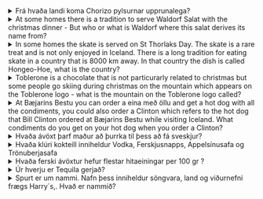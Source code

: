 <details>
<summary>Frá hvaða landi koma Chorizo pylsurnar upprunalega?</summary>
Spánn/Portúgal Valdi
</details>

<details>
<summary>At some homes there is a tradition to serve Waldorf Salat with the christmas dinner - But who or what is Waldorf where this salat derives its name from?</summary>
Hotel Danni?
</details>

<details>
<summary>In some homes the skate is served on St Thorlaks Day. The skate is a rare treat and is not only enjoyed in Iceland. There is a long tradition for eating skate in a country that is 8000 km away. In that country the dish is called Hongeo-Hoe, what is the country?</summary>
Korea Valdi
</details>

<details>
<summary>Toblerone is a chocolate that is not particurarly related to christmas but some people go skiing during christmas on the mountain which appears on the Toblerone logo - what is the mountain on the Toblerone logo called?</summary>
Matterhorn Valdi
</details>

<details>
<summary>At Bæjarins Bestu you can order a eina með öllu and get a hot dog with all the condiments, you could also order a Clinton which refers to the hot dog that Bill Clinton ordered at Bæjarins Bestu while visiting Iceland. What condiments do you get on your hot dog when you order a Clinton?</summary>
Only mustard (sinnep) Valdi
</details>

<details>
<summary>Hvaða ávöxt þarf maður að þurrka til þess að fá sveskjur?</summary>
Plómur Jói
</details>

<details>
<summary>Hvaða klúri kokteill inniheldur Vodka, Ferskjusnapps, Appelsínusafa og Trönuberjasafa</summary>
Sex on the beach Valdi
</details>

<details>
<summary>Hvaða ferski ávöxtur hefur flestar hitaeiningar per 100 gr ?</summary>
Avacado Valdi
</details>

<details>
<summary>Úr hverju er Tequila gerjað?</summary>
Agave Valdi
</details>

<details>
<summary>Spurt er um nammi. Nafn þess inniheldur söngvara, land og viðurnefni frægs Harry´s,. Hvað er nammið?</summary>
Prins Póló. Hófí og Sebastian
</details>
